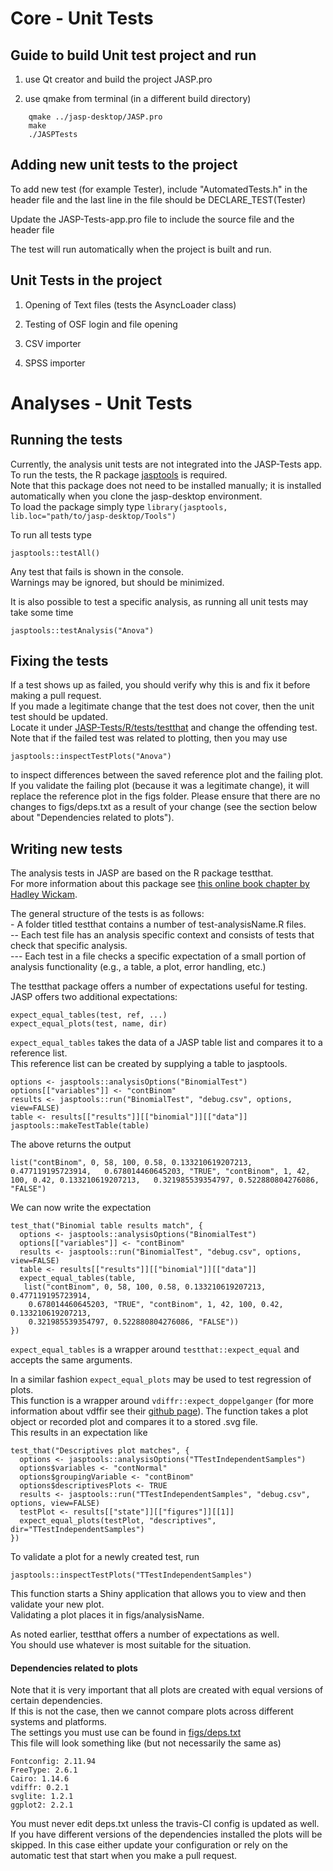 
Core - Unit Tests
==========

Guide to build Unit test project and run 
-----------------------------------------

1) use Qt creator and build the project JASP.pro

2) use qmake from terminal (in a different build directory)

```
    qmake ../jasp-desktop/JASP.pro
    make 
    ./JASPTests
```

Adding new unit tests to the project
------------------------------------

To add new test (for example Tester), include "AutomatedTests.h" in the header file and the last line in the file should be 
    DECLARE_TEST(Tester)

Update the JASP-Tests-app.pro file to include the source file and the header file

The test will run automatically when the project is built and run.


Unit Tests in the project
-------------------------

1) Opening of Text files (tests the AsyncLoader class)

2) Testing of OSF login and file opening

3) CSV importer 

4) SPSS importer


Analyses - Unit Tests
=====================

Running the tests
-----------------

Currently, the analysis unit tests are not integrated into the JASP-Tests app.  
To run the tests, the R package [jasptools](https://github.com/jasp-stats/jasptools) is required.  
Note that this package does not need to be installed manually; it is installed automatically when you clone the jasp-desktop environment.  
To load the package simply type `library(jasptools, lib.loc="path/to/jasp-desktop/Tools")`

To run all tests type
```
jasptools::testAll()
```

Any test that fails is shown in the console.  
Warnings may be ignored, but should be minimized.

It is also possible to test a specific analysis, as running all unit tests may take some time
```
jasptools::testAnalysis("Anova")
```

Fixing the tests
----------------
If a test shows up as failed, you should verify why this is and fix it before making a pull request.  
If you made a legitimate change that the test does not cover, then the unit test should be updated.  
Locate it under [JASP-Tests/R/tests/testthat](https://github.com/jasp-stats/jasp-desktop/tree/development/JASP-Tests/R/tests/testthat) and change the offending test.  
Note that if the failed test was related to plotting, then you may use
```
jasptools::inspectTestPlots("Anova")
```
to inspect differences between the saved reference plot and the failing plot.  
If you validate the failing plot (because it was a legitimate change), it will replace the reference plot in the figs folder.
Please ensure that there are no changes to figs/deps.txt as a result of your change (see the section below about "Dependencies related to plots").

Writing new tests
-----------------
The analysis tests in JASP are based on the R package testthat.  
For more information about this package see [this online book chapter by Hadley Wickam](http://r-pkgs.had.co.nz/tests.html).

The general structure of the tests is as follows:  
\- A folder titled testthat contains a number of test-analysisName.R files.  
-- Each test file has an analysis specific context and consists of tests that check that specific analysis.  
--- Each test in a file checks a specific expectation of a small portion of analysis functionality (e.g., a table, a plot, error handling, etc.)  

The testthat package offers a number of expectations useful for testing.  
JASP offers two additional expectations:
```
expect_equal_tables(test, ref, ...)
expect_equal_plots(test, name, dir)
```
`expect_equal_tables` takes the data of a JASP table list and compares it to a reference list.  
This reference list can be created by supplying a table to jasptools.
```
options <- jasptools::analysisOptions("BinomialTest")
options[["variables"]] <- "contBinom"
results <- jasptools::run("BinomialTest", "debug.csv", options, view=FALSE)
table <- results[["results"]][["binomial"]][["data"]]
jasptools::makeTestTable(table)
```
The above returns the output

`list("contBinom", 0, 58, 100, 0.58, 0.133210619207213, 0.477119195723914,  
 0.678014460645203, "TRUE", "contBinom", 1, 42, 100, 0.42, 0.133210619207213,  
 0.321985539354797, 0.522880804276086, "FALSE")`

We can now write the expectation
```
test_that("Binomial table results match", {
  options <- jasptools::analysisOptions("BinomialTest")
  options[["variables"]] <- "contBinom"
  results <- jasptools::run("BinomialTest", "debug.csv", options, view=FALSE)
  table <- results[["results"]][["binomial"]][["data"]]
  expect_equal_tables(table, 
   list("contBinom", 0, 58, 100, 0.58, 0.133210619207213, 0.477119195723914,
    0.678014460645203, "TRUE", "contBinom", 1, 42, 100, 0.42, 0.133210619207213,
    0.321985539354797, 0.522880804276086, "FALSE"))
})
```

`expect_equal_tables` is a wrapper around `testthat::expect_equal` and accepts the same arguments.

In a similar fashion `expect_equal_plots` may be used to test regression of plots.  
This function is a wrapper around `vdiffr::expect_doppelganger` (for more information about vdffir see their [github page](https://github.com/lionel-/vdiffr)).
The function takes a plot object or recorded plot and compares it to a stored .svg file.  
This results in an expectation like
```
test_that("Descriptives plot matches", {
  options <- jasptools::analysisOptions("TTestIndependentSamples")
  options$variables <- "contNormal"
  options$groupingVariable <- "contBinom"
  options$descriptivesPlots <- TRUE
  results <- jasptools::run("TTestIndependentSamples", "debug.csv", options, view=FALSE)
  testPlot <- results[["state"]][["figures"]][[1]]
  expect_equal_plots(testPlot, "descriptives", dir="TTestIndependentSamples")
})
```
To validate a plot for a newly created test, run
```
jasptools::inspectTestPlots("TTestIndependentSamples")
```
This function starts a Shiny application that allows you to view and then validate your new plot.  
Validating a plot places it in figs/analysisName.

As noted earlier, testthat offers a number of expectations as well.  
You should use whatever is most suitable for the situation.

#### Dependencies related to plots
Note that it is very important that all plots are created with equal versions of certain dependencies.  
If this is not the case, then we cannot compare plots across different systems and platforms.  
The settings you must use can be found in [figs/deps.txt](https://github.com/jasp-stats/jasp-desktop/blob/development/JASP-Tests/R/tests/figs/deps.txt)  
This file will look something like (but not necessarily the same as)
```
Fontconfig: 2.11.94
FreeType: 2.6.1
Cairo: 1.14.6
vdiffr: 0.2.1
svglite: 1.2.1
ggplot2: 2.2.1
```
You must never edit deps.txt unless the travis-CI config is updated as well.
If you have different versions of the dependencies installed the plots will be skipped.
In this case either update your configuration or rely on the automatic test that start when you make a pull request.
